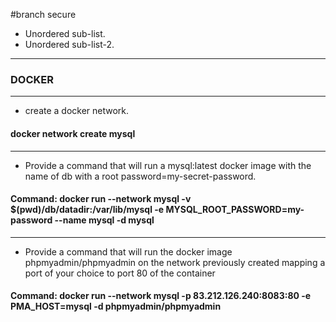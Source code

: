 #branch secure
* Unordered sub-list.
* Unordered sub-list-2.
***
### DOCKER

---

* create a docker network.

#### docker network create mysql

---

* Provide a command that will run a mysql:latest docker image with the name of db with a root password=my-secret-password.

#### Command: docker run --network mysql -v $(pwd)/db/datadir:/var/lib/mysql -e MYSQL_ROOT_PASSWORD=my-password --name mysql -d mysql

---

* Provide a command that will run the docker image phpmyadmin/phpmyadmin on the network previously created mapping a port of your choice to port 80 of the container

#### Command: docker run --network mysql -p 83.212.126.240:8083:80 -e PMA_HOST=mysql -d phpmyadmin/phpmyadmin
